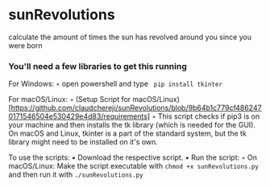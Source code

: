 # sunRevolutions
calculate the amount of times the sun has revolved around you since you were born


### You'll need a few libraries to get this running


For Windows:
	◦	open powershell and type ``` pip install tkinter```

For macOS/Linux:
	◦	(Setup Script for macOS/Linux)[https://github.com/claudchereji/sunRevolutions/blob/9b64b1c779cf4862470171546504e530429e4d83/requirements]
	◦	This script checks if pip3 is on your machine and then installs the tk library (which is needed for the GUI). On macOS and Linux, tkinter is a part of the standard system, but the tk library might need to be installed on it's own.

To use the scripts:
	•	Download the respective script.
	•	Run the script:
	◦	On macOS/Linux: Make the script executable with ```chmod +x sunRevolutions.py``` and then run it with ```./sunRevolutions.py```
